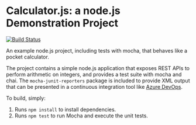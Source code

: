 Calculator.js: a node.js Demonstration Project
==============================================
[![Build Status](https://urbancoyote.visualstudio.com/CalcTest/_apis/build/status/bigdog.calculator?branchName=master)](https://urbancoyote.visualstudio.com/CalcTest/_build/latest?definitionId=6&branchName=master)

An example node.js project, including tests with mocha, that behaves like
a pocket calculator.

The project contains a simple node.js application that exposes REST APIs
to perform arithmetic on integers, and provides a test suite with mocha
and chai.  The `mocha-junit-reporters` package is included to provide XML
output that can be presented in a continuous integration tool like
[Azure DevOps](https://azure.com/devops).

To build, simply:

1. Runs `npm install` to install dependencies.
2. Runs `npm test` to run Mocha and execute the unit tests.

